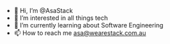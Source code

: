 - 👋 Hi, I’m @AsaStack
- 👀 I’m interested in all things tech
- 🌱 I’m currently learning about Software Engineering
- 📫 How to reach me asa@wearestack.com.au

<!---
AsaStack/AsaStack is a ✨ special ✨ repository because its `README.md` (this file) appears on your GitHub profile.
You can click the Preview link to take a look at your changes.
--->
